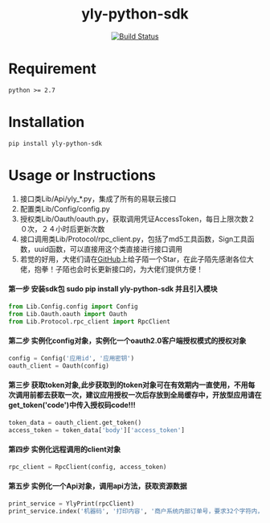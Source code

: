 <h1 align="center">yly-python-sdk</h1>
<p align="center">
<a href="https://travis-ci.com/Qzm6826/yly-python-sdk"><img src="https://travis-ci.com/Qzm6826/yly-python-sdk.svg?branch=master" alt="Build Status"></a>
</p>

# Requirement  
```
python >= 2.7 
```

# Installation  
```shell
pip install yly-python-sdk
```

# Usage or Instructions
 1. 接口类Lib/Api/yly_*.py，集成了所有的易联云接口
 2. 配置类Lib/Config/config.py
 3. 授权类Lib/Oauth/oauth.py，获取调用凭证AccessToken，每日上限次数２０次，２４小时后更新次数
 4. 接口调用类Lib/Protocol/rpc_client.py，包括了md5工具函数，Sign工具函数，uuid函数，可以直接用这个类直接进行接口调用
 5. 若觉的好用，大佬们请在<a href= 'https://github.com/Qzm6826/yly-python-sdk'>GitHub</a>上给子陌一个Star，在此子陌先感谢各位大佬，抱拳！子陌也会时长更新接口的，为大佬们提供方便！  

#### 第一步 安装sdk包 sudo pip install yly-python-sdk 并且引入模块
```python
from Lib.Config.config import Config
from Lib.Oauth.oauth import Oauth
from Lib.Protocol.rpc_client import RpcClient
```

#### 第二步 实例化config对象，实例化一个oauth2.0客户端授权模式的授权对象  
```python
config = Config('应用id', '应用密钥')
oauth_client = Oauth(config)
```
#### 第三️步 获取token对象,此步获取到的token对象可在有效期内一直使用，不用每次调用前都去获取一次，建议应用授权一次后存放到全局缓存中，开放型应用请在get_token('code')中传入授权码code!!!
```python
token_data = oauth_client.get_token()
access_token = token_data['body']['access_token']
```
#### 第四步 实例化远程调用的client对象
```python
rpc_client = RpcClient(config, access_token)
```
#### 第五步 实例化一个Api对象，调用api方法，获取资源数据
```python
print_service = YlyPrint(rpcClient)
print_service.index('机器码', '打印内容', '商户系统内部订单号，要求32个字符内，只能是数字、大小写字母')
```
